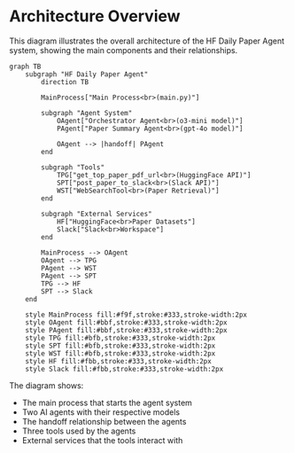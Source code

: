 # Architecture Overview

This diagram illustrates the overall architecture of the HF Daily Paper Agent system, showing the main components and their relationships.

```mermaid
graph TB
    subgraph "HF Daily Paper Agent"
        direction TB
        
        MainProcess["Main Process<br>(main.py)"]
        
        subgraph "Agent System"
            OAgent["Orchestrator Agent<br>(o3-mini model)"]
            PAgent["Paper Summary Agent<br>(gpt-4o model)"]
            
            OAgent --> |handoff| PAgent
        end
        
        subgraph "Tools"
            TPG["get_top_paper_pdf_url<br>(HuggingFace API)"]
            SPT["post_paper_to_slack<br>(Slack API)"]
            WST["WebSearchTool<br>(Paper Retrieval)"]
        end
        
        subgraph "External Services"
            HF["HuggingFace<br>Paper Datasets"]
            Slack["Slack<br>Workspace"]
        end
        
        MainProcess --> OAgent
        OAgent --> TPG
        PAgent --> WST
        PAgent --> SPT
        TPG --> HF
        SPT --> Slack
    end
    
    style MainProcess fill:#f9f,stroke:#333,stroke-width:2px
    style OAgent fill:#bbf,stroke:#333,stroke-width:2px
    style PAgent fill:#bbf,stroke:#333,stroke-width:2px
    style TPG fill:#bfb,stroke:#333,stroke-width:2px
    style SPT fill:#bfb,stroke:#333,stroke-width:2px
    style WST fill:#bfb,stroke:#333,stroke-width:2px
    style HF fill:#fbb,stroke:#333,stroke-width:2px
    style Slack fill:#fbb,stroke:#333,stroke-width:2px
```

The diagram shows:
- The main process that starts the agent system
- Two AI agents with their respective models
- The handoff relationship between the agents
- Three tools used by the agents
- External services that the tools interact with 